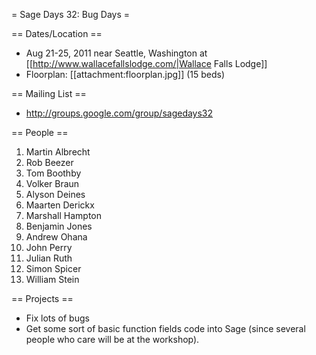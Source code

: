 = Sage Days 32: Bug Days =

== Dates/Location ==

 * Aug 21-25, 2011 near Seattle, Washington at [[http://www.wallacefallslodge.com/|Wallace Falls Lodge]]
 * Floorplan: [[attachment:floorplan.jpg]] (15 beds)

== Mailing List ==

 *  http://groups.google.com/group/sagedays32

== People ==

 1. Martin Albrecht
 2. Rob Beezer
 1. Tom Boothby
 1. Volker Braun
 1. Alyson Deines
 1. Maarten Derickx
 1. Marshall Hampton
 1. Benjamin Jones
 1. Andrew Ohana
 1. John Perry
 1. Julian Ruth
 1. Simon Spicer
 1. William Stein


== Projects ==

 * Fix lots of bugs
 * Get some sort of basic function fields code into Sage (since several people who care will be at the workshop).
